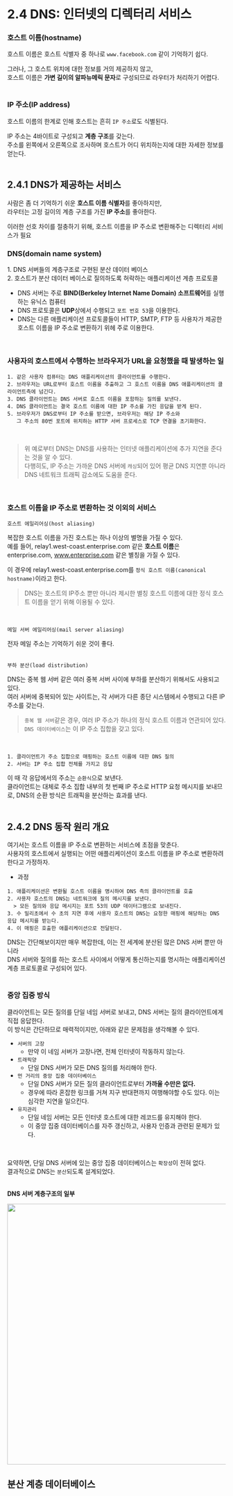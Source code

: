 # 2.4 DNS: 인터넷의 디렉터리 서비스
### 호스트 이름(hostname)
호스트 이름은 호스트 식별자 중 하나로 `www.facebook.com` 같이 기억하기 쉽다.<br/>

그러나, 그 호스트 위치에 대한 정보를 거의 제공하지 않고,<br/>
호스트 이름은 **가변 길이의 알파뉴메릭 문자**로 구성되므로 라우터가 처리하기 어렵다.<br/>
<br/>

### IP 주소(IP address)
호스트 이름의 한계로 인해 호스트는 흔히 `IP 주소`로도 식별된다.<br/>

IP 주소는 4바이트로 구성되고 **계층 구조**를 갖는다.<br/>
주소를 왼쪽에서 오른쪽으로 조사하며 호스트가 어디 위치하는지에 대한 자세한 정보를 얻는다.<br/>
<br/>

## 2.4.1 DNS가 제공하는 서비스
사람은 좀 더 기억하기 쉬운 **호스트 이름 식별자**를 좋아하지만,<br/>
라우터는 고정 길이의 계층 구조를 가진 **IP 주소**를 좋아한다.<br/>

이러한 선호 차이를 절충하기 위해, 호스트 이름을 IP 주소로 변환해주는 디렉터리 서비스가 필요<br/>

### DNS(domain name system)
1️. DNS 서버들의 계층구조로 구현된 분산 데이터 베이스<br/>
2️. 호스트가 분산 데이터 베이스로 질의하도록 허락하는 애플리케이션 계층 프로토콜<br/>

- DNS 서버는 주로 **BIND(Berkeley Internet Name Domain) 소프트웨어**를 실행하는 유닉스 컴퓨터<br/>
- DNS 프로토콜은 **UDP**상에서 수행되고 `포트 번호 53`을 이용한다.<br/>
- DNS는 다른 애플리케이션 프로토콜들이 HTTP, SMTP, FTP 등 사용자가 제공한<br/>
  호스트 이름을 IP 주소로 변환하기 위헤 주로 이용한다.
<br/>

### 사용자의 호스트에서 수행하는 브라우저가 URL을 요청했을 때 발생하는 일
```
1. 같은 사용자 컴퓨터는 DNS 애플리케이션의 클라이언트를 수행한다.
2. 브라우저는 URL로부터 호스트 이름을 추출하고 그 호스트 이름을 DNS 애플리케이션의 클라이언트측에 넘긴다.
3. DNS 클라이언트는 DNS 서버로 호스트 이름을 포함하는 질의를 보낸다.
4. DNS 클라이언트는 결국 호스트 이름에 대한 IP 주소를 가진 응답을 받게 된다.
5. 브라우저가 DNS로부터 IP 주소를 받으면, 브라우저는 해당 IP 주소와
   그 주소의 80번 포트에 위치하는 HTTP 서버 프로세스로 TCP 연결을 초기화한다.
```
<br/>

> 위 예로부터 DNS는 DNS를 사용하는 인터넷 애플리케이션에 추가 지연을 준다는 것을 알 수 있다.<br/>
> 다행히도, IP 주소는 가까운 DNS 서버에 `캐싱`되어 있어 평균 DNS 지연뿐 아니라 DNS 네트워크 트래픽 감소에도 도움을 준다.<br/>
<br/>

### 호스트 이름을 IP 주소로 변환하는 것 이외의 서비스
`호스트 에일리어싱(host aliasing)`<br/>

복잡한 호스트 이름을 가진 호스트는 하나 이상의 별명을 가질 수 있다.<br/>
예를 들어, relay1.west-coast.enterprise.com 같은 **호스트 이름**은 enterprise.com, www.enterprise.com 같은 별칭을 가질 수 있다.<br/>

이 경우에 relay1.west-coast.enterprise.com를 `정식 호스트 이름(canonical hostname)`이라고 한다.<br/>
> DNS는 호스트의 IP주소 뿐만 아니라 제시한 별칭 호스트 이름에 대한 정식 호스트 이름을 얻기 위해 이용될 수 있다.<br/>
<br/>

`메일 서버 에일리어싱(mail server aliasing)`<br/>

전자 메일 주소는 기억하기 쉬운 것이 좋다.<br/>
<br/>

`부하 분산(load distribution)`<br/>

DNS는 중복 웹 서버 같은 여러 중복 서버 사이에 부하를 분산하기 위해서도 사용되고 있다.<br/>
여러 서버에 중복되어 있는 사이트는, 각 서버가 다른 종단 시스템에서 수행되고 다른 IP 주소를 갖는다.<br/>
> `중복 웹 서버`같은 경우, 여러 IP 주소가 하나의 정식 호스트 이름과 연관되어 있다.<br/>
> `DNS 데이터베이스`는 이 IP 주소 집합을 갖고 있다.<br/>
<br/>

```
1. 클라이언트가 주소 집합으로 매핑하는 호스트 이름에 대한 DNS 질의
2. 서버는 IP 주소 집합 전체를 가지고 응답
```
이 때 각 응답에서의 주소는 `순환식`으로 보낸다.<br/>
클라이언트는 대체로 주소 집합 내부의 첫 번째 IP 주소로 HTTP 요청 메시지를 보내므로, DNS의 순환 방식은 트래픽을 분산하는 효과를 낸다.<br/>
<br/>

## 2.4.2 DNS 동작 원리 개요
여기서는 호스트 이름을 IP 주소로 변환하는 서비스에 초점을 맞춘다.<br/>
사용자의 호스트에서 실행되는 어떤 애플리케이션이 호스트 이름을 IP 주소로 변환하려 한다고 가정하자.<br/>
- 과정
```
1. 애플리케이션은 변환될 호스트 이름을 명시하여 DNS 측의 클라이언트를 호출
2. 사용자 호스트의 DNS는 네트워크에 질의 메시지를 보낸다.
  > 모든 질의와 응답 메시지는 포트 53의 UDP 데이터그램으로 보내진다.
3. 수 밀리초에서 수 초의 지연 후에 사용자 호스트의 DNS는 요청한 매핑에 해당하는 DNS 응답 메시지를 받는다.
4. 이 매핑은 호출한 애플리케이션으로 전달된다.
```

DNS는 간단해보이지만 매우 복잡한데, 이는 전 세계에 분산된 많은 DNS 서버 뿐만 아니라<br/>
DNS 서버와 질의를 하는 호스트 사이에서 어떻게 통신하는지를 명시하는 애플리케이션 계층 프로토콜로 구성되어 있다.<br/>
<br/>

### 중앙 집중 방식
클라이언트는 모든 질의를 단일 네임 서버로 보내고, DNS 서버는 질의 클라이언트에게 직접 응답한다.<br/>
이 방식은 간단하므로 매력적이지만, 아래와 같은 문제점을 생각해볼 수 있다.<br/>

- `서버의 고장`
  - 만약 이 네임 서버가 고장나면, 전체 인터넷이 작동하지 않는다.
- `트래픽양`
  - 단일 DNS 서버가 모든 DNS 질의를 처리해야 한다.
- `먼 거리의 중앙 집중 데이터베이스`
  - 단일 DNS 서버가 모든 질의 클라이언트로부터 **가까울 수만은 없다.**
  - 경우에 따라 혼잡한 링크를 거쳐 지구 반대편까지 여행해야할 수도 있다. 이는 심각한 지연을 일으킨다.
- `유지관리`
  - 단일 네임 서버는 모든 인터넷 호스트에 대한 레코드를 유지해야 한다.
  - 이 중앙 집중 데이터베이스를 자주 갱신하고, 사용자 인증과 관련된 문제가 있다.
<br/>

요약하면, 단일 DNS 서버에 있는 중앙 집중 데이터베이스는 `확장성`이 전혀 없다.<br/>
결과적으로 DNS는 `분산`되도록 설계되었다.<br/>
<br/>

**DNS 서버 계층구조의 일부**
<p align="center"><img width="600" src="https://github.com/user-attachments/assets/81c29d78-810a-4b83-95cc-0a03df5494cf")

<br/>
<br/>

## 분산 계층 데이터베이스




 
